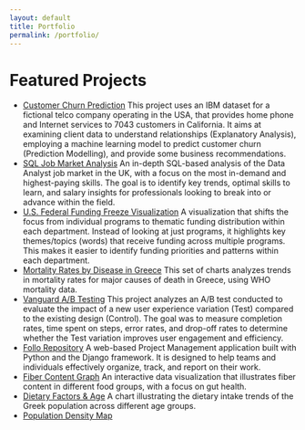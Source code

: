 ```yaml
---
layout: default
title: Portfolio
permalink: /portfolio/
---
```


# Featured Projects



- <a href="https://akprodromou.github.io/pages/customer-churn.html" target="_blank">Customer Churn Prediction</a>
This project uses an IBM dataset for a fictional telco company operating in the USA, that provides home phone and Internet services to 7043 customers in California. It aims at examining client data to understand relationships (Explanatory Analysis), employing a machine learning model to predict customer churn (Prediction Modelling), and provide some business recommendations.
- <a href="/sql-job-market/" target="_blank">SQL Job Market Analysis</a>
An in-depth SQL-based analysis of the Data Analyst job market in the UK, with a focus on the most in-demand and highest-paying skills. The goal is to identify key trends, optimal skills to learn, and salary insights for professionals looking to break into or advance within the field.
- <a href="/funding_freeze/" target="_blank">U.S. Federal Funding Freeze Visualization</a>
A visualization that shifts the focus from individual programs to thematic funding distribution within each department. Instead of looking at just programs, it highlights key themes/topics (words) that receive funding across multiple programs. This makes it easier to identify funding priorities and patterns within each department.
- <a href="/mortality_rates/" target="_blank">Mortality Rates by Disease in Greece</a>
This set of charts analyzes trends in mortality rates for major causes of death in Greece, using WHO mortality data.
- [Vanguard A/B Testing](../vanguard-ab/)
This project analyzes an A/B test conducted to evaluate the impact of a new user experience variation (Test) compared to the existing design (Control). The goal was to measure completion rates, time spent on steps, error rates, and drop-off rates to determine whether the Test variation improves user engagement and efficiency.
- [Follo Repository](../follo/)
A web-based Project Management application built with Python and the Django framework. It is designed to help teams and individuals effectively organize, track, and report on their work.
- <a href="https://github.com/akprodromou/fiber-content-graph/tree/main" target="_blank">Fiber Content Graph</a>
An interactive data visualization that illustrates fiber content in different food groups, with a focus on gut health.
- [Dietary Factors & Age](https://akprodromou.github.io/dietary-factors-age/)
A chart illustrating the dietary intake trends of the Greek population across different age groups.
- [Population Density Map](../population-map/)

